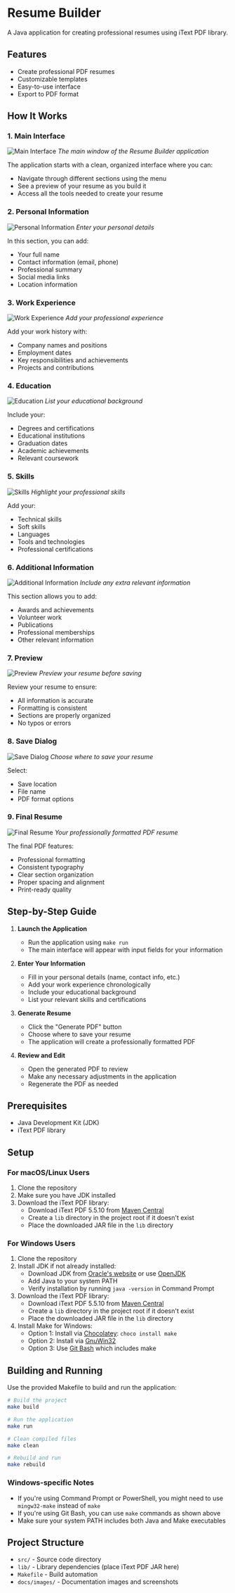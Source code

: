 # Resume Builder

A Java application for creating professional resumes using iText PDF library.

## Features

- Create professional PDF resumes
- Customizable templates
- Easy-to-use interface
- Export to PDF format

## How It Works

### 1. Main Interface
![Main Interface](docs/images/1-main-interface.png)
*The main window of the Resume Builder application*

The application starts with a clean, organized interface where you can:
- Navigate through different sections using the menu
- See a preview of your resume as you build it
- Access all the tools needed to create your resume

### 2. Personal Information
![Personal Information](docs/images/2-personal-info.png)
*Enter your personal details*

In this section, you can add:
- Your full name
- Contact information (email, phone)
- Professional summary
- Social media links
- Location information

### 3. Work Experience
![Work Experience](docs/images/3-experience.png)
*Add your professional experience*

Add your work history with:
- Company names and positions
- Employment dates
- Key responsibilities and achievements
- Projects and contributions

### 4. Education
![Education](docs/images/4-education.png)
*List your educational background*

Include your:
- Degrees and certifications
- Educational institutions
- Graduation dates
- Academic achievements
- Relevant coursework

### 5. Skills
![Skills](docs/images/5-skills.png)
*Highlight your professional skills*

Add your:
- Technical skills
- Soft skills
- Languages
- Tools and technologies
- Professional certifications

### 6. Additional Information
![Additional Information](docs/images/6-additional-info.png)
*Include any extra relevant information*

This section allows you to add:
- Awards and achievements
- Volunteer work
- Publications
- Professional memberships
- Other relevant information

### 7. Preview
![Preview](docs/images/7-preview.png)
*Preview your resume before saving*

Review your resume to ensure:
- All information is accurate
- Formatting is consistent
- Sections are properly organized
- No typos or errors

### 8. Save Dialog
![Save Dialog](docs/images/8-save-dialog.png)
*Choose where to save your resume*

Select:
- Save location
- File name
- PDF format options

### 9. Final Resume
![Final Resume](docs/images/9-final-resume.png)
*Your professionally formatted PDF resume*

The final PDF features:
- Professional formatting
- Consistent typography
- Clear section organization
- Proper spacing and alignment
- Print-ready quality

## Step-by-Step Guide

1. **Launch the Application**
   - Run the application using `make run`
   - The main interface will appear with input fields for your information

2. **Enter Your Information**
   - Fill in your personal details (name, contact info, etc.)
   - Add your work experience chronologically
   - Include your educational background
   - List your relevant skills and certifications

3. **Generate Resume**
   - Click the "Generate PDF" button
   - Choose where to save your resume
   - The application will create a professionally formatted PDF

4. **Review and Edit**
   - Open the generated PDF to review
   - Make any necessary adjustments in the application
   - Regenerate the PDF as needed

## Prerequisites

- Java Development Kit (JDK)
- iText PDF library

## Setup

### For macOS/Linux Users

1. Clone the repository
2. Make sure you have JDK installed
3. Download the iText PDF library:
   - Download iText PDF 5.5.10 from [Maven Central](https://repo1.maven.org/maven2/com/itextpdf/itextpdf/5.5.10/itextpdf-5.5.10.jar)
   - Create a `lib` directory in the project root if it doesn't exist
   - Place the downloaded JAR file in the `lib` directory

### For Windows Users

1. Clone the repository
2. Install JDK if not already installed:
   - Download JDK from [Oracle's website](https://www.oracle.com/java/technologies/downloads/) or use [OpenJDK](https://adoptium.net/)
   - Add Java to your system PATH
   - Verify installation by running `java -version` in Command Prompt
3. Download the iText PDF library:
   - Download iText PDF 5.5.10 from [Maven Central](https://repo1.maven.org/maven2/com/itextpdf/itextpdf/5.5.10/itextpdf-5.5.10.jar)
   - Create a `lib` directory in the project root if it doesn't exist
   - Place the downloaded JAR file in the `lib` directory
4. Install Make for Windows:
   - Option 1: Install via [Chocolatey](https://chocolatey.org/): `choco install make`
   - Option 2: Install via [GnuWin32](http://gnuwin32.sourceforge.net/packages/make.htm)
   - Option 3: Use [Git Bash](https://git-scm.com/download/win) which includes make

## Building and Running

Use the provided Makefile to build and run the application:

```bash
# Build the project
make build

# Run the application
make run

# Clean compiled files
make clean

# Rebuild and run
make rebuild
```

### Windows-specific Notes

- If you're using Command Prompt or PowerShell, you might need to use `mingw32-make` instead of `make`
- If you're using Git Bash, you can use `make` commands as shown above
- Make sure your system PATH includes both Java and Make executables

## Project Structure

- `src/` - Source code directory
- `lib/` - Library dependencies (place iText PDF JAR here)
- `Makefile` - Build automation
- `docs/images/` - Documentation images and screenshots 